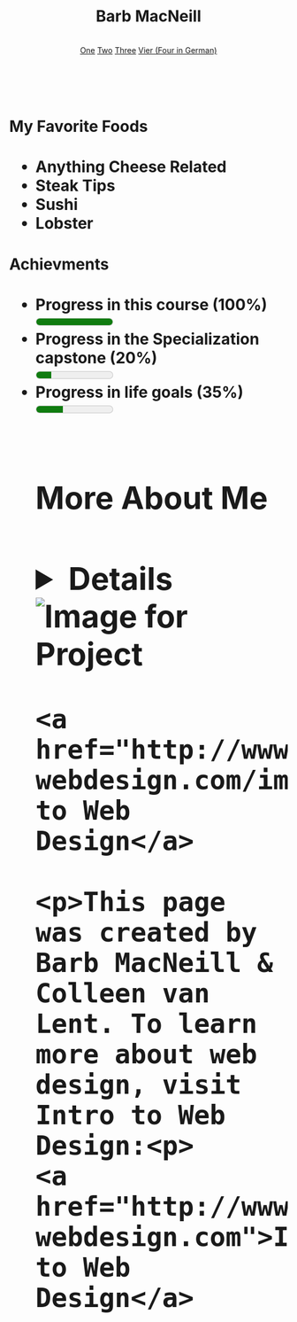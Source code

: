<html lang= "en">
<head>
	<meta charset="utf-8">
<header>
<h1>Barb MacNeill</h1>
	<title>Final HTML Project</title>
<br>
     <a href="link1.html">One</a> <a href="link2.html">Two</a> <a href="link3.html">Three</a> <a href="Vier.html">Vier (Four in German)</a>
</header>
<br>
<body>
	<h1>My Favorite Foods<h1>
		<ul>
			<li>Anything Cheese Related</li>
			<li>Steak Tips</li>
			<li>Sushi</li>
			<li>Lobster</li>
		</ul>
	<h1> Achievments <h1>
		<ul>
		    	<li> Progress in this course (100%)</li><meter min="0" max="100" value="100">100%</meter><br> 
		   	<li>Progress in the Specialization capstone (20%)</li><meter min="0" max="100" value="20">20%</meter><br> 
			<li>Progress in life goals (35%)</li><meter min="0" max="100" value="35">35%</meter><br> 
<br>
	<h1>More About Me<h1>
		<details>I was born in Framingham, MA and have moved around quite a bit. Lived in Cincinnati for three years and now live in Manchester, NH with my dog</details>

<footer>
	<img src ="http://www.intro-webdesign.com/images/newlogo.png"
	     alt ="Image for Project">

	<a href="http://www.intro-webdesign.com/images/newlogo.png">Intro to Web Design</a>
	
	<p>This page was created by Barb MacNeill & Colleen van Lent. To learn more about web design, visit Intro to Web Design:<p>
	<a href="http://www.intro-webdesign.com">Intro to Web Design</a>

